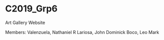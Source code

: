 # C2019_Grp6
 Art Gallery Website

Members:
Valenzuela, Nathaniel R
Lariosa, John Dominick
Boco, Leo Mark
